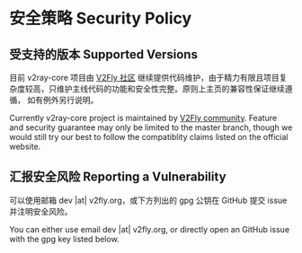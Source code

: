 # 安全策略 Security Policy

## 受支持的版本 Supported Versions

目前 v2ray-core 项目由 [V2Fly 社区](https://github.com/v2fly) 继续提供代码维护，由于精力有限且项目复杂度较高，只维护主线代码的功能和安全性完整。原则上主页的兼容性保证继续遵循，
如有例外另行说明。

Currently v2ray-core project is maintained by [V2Fly community](https://github.com/v2fly). Feature and security guarantee may only be limited to the
master branch, though we would still try our best to follow the compatiblity claims listed on the official website.


## 汇报安全风险 Reporting a Vulnerability

可以使用邮箱 dev |at| v2fly.org，或下方列出的 gpg 公钥在 GitHub 提交 issue 并注明安全风险。

You can either use email dev |at| v2fly.org, or directly open an GitHub issue with the gpg key listed below.
